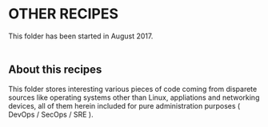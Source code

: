 # OTHER RECIPES
This folder has been started in August 2017.  
<br>

## About this recipes
This folder stores interesting various pieces of code coming from disparete sources like operating systems other than Linux, appliations and networking devices, all of them herein included for pure administration purposes ( DevOps / SecOps / SRE ).

